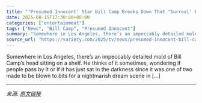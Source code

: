 ```yaml
---
title: "‘Presumed Innocent’ Star Bill Camp Breaks Down That ‘Surreal’ Explosion Scene and Asking to Take Home the Fake Head: ‘They Said No’"
date: 2025-08-15T17:30:00+08:00
categories: ["entertainment"]
tags: ["News", "Bill Camp", "Presumed Innocent"]
summary: "Somewhere in Los Angeles, there’s an impeccably detailed mold of Bill Camp’s head sitting on a shelf. He thinks of it sometimes, wondering if people pass by it or if it has just sat in the darkness si"
source_url: "https://variety.com/2025/tv/news/presumed-innocent-bill-camp-head-explosion-scene-1236487803/"
---
```


Somewhere in Los Angeles, there’s an impeccably detailed mold of Bill Camp’s head sitting on a shelf. He thinks of it sometimes, wondering if people pass by it or if it has just sat in the darkness since it was one of two made to be blown to bits for a nightmarish dream scene in [&#8230;]

---

*来源: [原文链接](https://variety.com/2025/tv/news/presumed-innocent-bill-camp-head-explosion-scene-1236487803/)*
